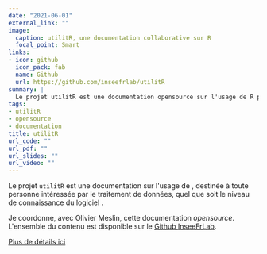 ```yaml
---
date: "2021-06-01"
external_link: ""
image:
  caption: utilitR, une documentation collaborative sur R
  focal_point: Smart
links:
- icon: github
  icon_pack: fab
  name: Github
  url: https://github.com/inseefrlab/utilitR
summary: |
  Le projet utilitR est une documentation opensource sur l'usage de R pour la manipulation de données
tags:
- utilitR
- opensource
- documentation
title: utilitR
url_code: ""
url_pdf: ""
url_slides: ""
url_video: ""
---
```


Le projet `utilitR` est une documentation sur l'usage de <i class="fab fa-r-project"></i>, destinée à
toute personne intéressée par le traitement de données, quel que soit le niveau de connaissance du logiciel <i class="fab fa-r-project"></i>.

Je coordonne, avec Olivier Meslin, cette documentation *opensource*. L'ensemble du 
contenu est disponible sur le
[Github <i class="fab fa-github"></i> InseeFrLab](https://github.com/inseefrlab/utilitR).


[Plus de détails ici](https://www.utilit.org/post/about-utilitr/)